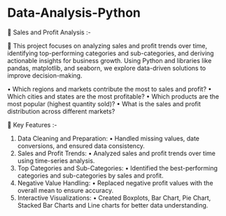 # Data-Analysis-Python
	Sales and Profit Analysis :-

	This project focuses on analyzing sales and profit trends over time, identifying top-performing categories and sub-categories, and deriving actionable insights for business growth. Using Python and libraries like pandas, matplotlib, and seaborn, we explore data-driven solutions to improve decision-making.

•	Which regions and markets contribute the most to sales and profit?
•	Which cities and states are the most profitable?
•	Which products are the most popular (highest quantity sold)?
•	What is the sales and profit distribution across different markets?


	Key Features :-

1.	Data Cleaning and Preparation:
•	Handled missing values, date conversions, and ensured data consistency.
2.	Sales and Profit Trends:
•	Analyzed sales and profit trends over time using time-series analysis.
3.	Top Categories and Sub-Categories:
•	Identified the best-performing categories and sub-categories by sales and profit.
4.	Negative Value Handling:
•	Replaced negative profit values with the overall mean to ensure accuracy.
5.	Interactive Visualizations:
•	Created Boxplots, Bar Chart, Pie Chart, Stacked Bar Charts and Line charts for better data understanding.


